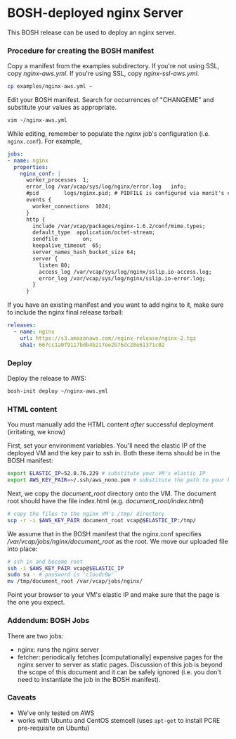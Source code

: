 # BOSH-deployed nginx Server

This BOSH release can be used to deploy an nginx server.

### Procedure for creating the BOSH manifest

Copy a manifest from the examples subdirectory. If you're not using SSL, copy *nginx-aws.yml*. If you're using SSL, copy *nginx-ssl-aws.yml*.

```bash
cp examples/nginx-aws.yml ~
```
Edit your BOSH manifest. Search for occurrences of "CHANGEME" and substitute your values as appropriate.

```bash
vim ~/nginx-aws.yml
```

While editing, remember to populate the *nginx* job's configuration (i.e. `nginx.conf`). For example,

```yaml
jobs:
- name: nginx
  properties:
    nginx_conf: |
      worker_processes  1;
      error_log /var/vcap/sys/log/nginx/error.log   info;
      #pid        logs/nginx.pid; # PIDFILE is configured via monit's ctl
      events {
        worker_connections  1024;
      }
      http {
        include /var/vcap/packages/nginx-1.6.2/conf/mime.types;
        default_type  application/octet-stream;
        sendfile        on;
        keepalive_timeout  65;
        server_names_hash_bucket_size 64;
        server {
          listen 80;
          access_log /var/vcap/sys/log/nginx/sslip.io-access.log;
          error_log /var/vcap/sys/log/nginx/sslip.io-error.log;
        }
      }
```

If you have an existing manifest and you want to add nginx to it, make sure to include the nginx final release tarball:

```yaml
releases:
  - name: nginx
    url: https://s3.amazonaws.com//nginx-release/nginx-2.tgz
    sha1: 667cc1a0f9117bdb4b217ee2b76dc20e61371c02
```

### Deploy

Deploy the release to AWS:

```bash
bosh-init deploy ~/nginx-aws.yml
```

### HTML content

You must manually add the HTML content *after* successful deployment (irritating, we know)

First, set your environment variables. You'll need the elastic IP of the deployed VM
and the key pair to ssh in. Both these items should be in the BOSH manifest:

```bash
export ELASTIC_IP=52.0.76.229 # substitute your VM's elastic IP
export AWS_KEY_PAIR=~/.ssh/aws_nono.pem # substitute the path to your key pair
```

Next, we copy the *document_root* directory onto the VM. The document root
should have the file index.html (e.g. *document_root/index.html*)

```bash
# copy the files to the nginx VM's /tmp/ directory
scp -r -i $AWS_KEY_PAIR document_root vcap@$ELASTIC_IP:/tmp/
```

We assume that in the BOSH manifest that the nginx.conf specifies
*/var/vcap/jobs/nginx/document_root* as the root. We move our
uploaded file into place:

```bash
# ssh in and become root
ssh -i $AWS_KEY_PAIR vcap@$ELASTIC_IP
sudo su - # password is 'c1oudc0w'
mv /tmp/document_root /var/vcap/jobs/nginx/
```

Point your browser to your VM's elastic IP and make sure that the page is the one
you expect.

### Addendum: BOSH Jobs

There are two jobs:

* nginx: runs the nginx server
* fetcher: periodically fetches [computationally] expensive pages for the nginx
  server to server as static pages. Discussion of this job is beyond the scope
  of this document and it can be safely ignored (i.e. you don't need to instantiate
  the job in the BOSH manifest).

### Caveats

* We've only tested on AWS
* works with Ubuntu and CentOS stemcell (uses `apt-get` to install PCRE pre-requisite on Ubuntu)
